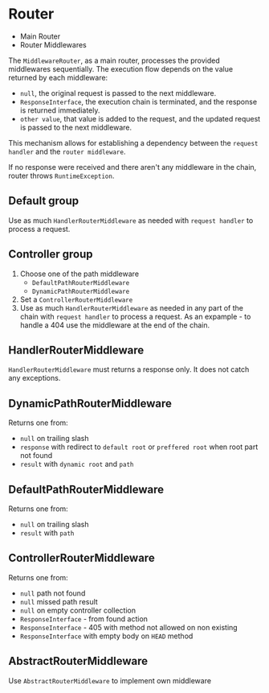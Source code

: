 # Router

- Main Router
- Router Middlewares

The `MiddlewareRouter`, as a main router, processes the provided middlewares sequentially. The execution flow depends on the value returned by each middleware:

- `null`, the original request is passed to the next middleware.
- `ResponseInterface`, the execution chain is terminated, and the response is returned immediately.
- `other value`, that value is added to the request, and the updated request is passed to the next middleware.

This mechanism allows for establishing a dependency between the `request handler` and the `router middleware`.

If no response were received and there aren't any middleware in the chain, router throws `RuntimeException`.

## Default group

Use as much `HandlerRouterMiddleware` as needed with `request handler` to process a request.

## Controller group

1. Choose one of the path middleware
    - `DefaultPathRouterMiddleware`
    - `DynamicPathRouterMiddleware`
2. Set a `ControllerRouterMiddleware`
3. Use as much `HandlerRouterMiddleware` as needed in any part of the chain with `request handler` to process a request. As an expample - to handle a 404 use the middleware at the end of the chain.

## HandlerRouterMiddleware

`HandlerRouterMiddleware` must returns a response only. It does not catch any exceptions.

## DynamicPathRouterMiddleware

Returns one from:

- `null` on trailing slash
- `response` with redirect to `default root` or `preffered root` when root part not found
- `result` with `dynamic root` and `path`

## DefaultPathRouterMiddleware

Returns one from:

- `null` on trailing slash
- `result` with `path`

## ControllerRouterMiddleware

Returns one from:

- `null` path not found
- `null` missed path result
- `null` on empty controller collection
- `ResponseInterface` - from found action
- `ResponseInterface` - 405 with method not allowed on non existing
- `ResponseInterface` with empty body on `HEAD` method

## AbstractRouterMiddleware

Use `AbstractRouterMiddleware` to implement own middleware
